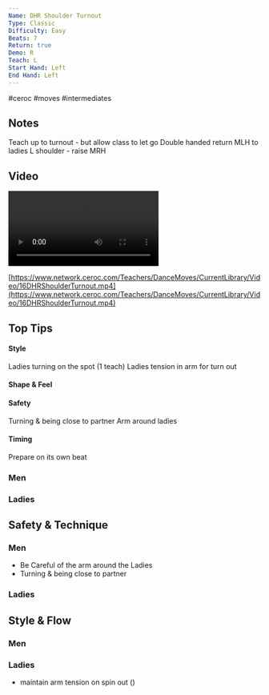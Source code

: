 ```yaml
---
Name: DHR Shoulder Turnout
Type: Classic
Difficulty: Easy
Beats: 7
Return: true
Demo: R
Teach: L
Start Hand: Left
End Hand: Left
---
```


#ceroc #moves #intermediates
## Notes
Teach up to turnout - but allow class to let go
Double handed return
MLH to ladies L shoulder - raise MRH

## Video
<video controls>
    <source src="https://www.network.ceroc.com/Teachers/DanceMoves/CurrentLibrary/Video/16DHRShoulderTurnout.mp4" type="video/mp4">
    
</video>

[https://www.network.ceroc.com/Teachers/DanceMoves/CurrentLibrary/Video/16DHRShoulderTurnout.mp4](https://www.network.ceroc.com/Teachers/DanceMoves/CurrentLibrary/Video/16DHRShoulderTurnout.mp4)


## Top Tips

#### Style
Ladies turning on the spot (1 teach)
Ladies tension in arm for turn out

#### Shape & Feel


#### Safety
Turning &amp; being close to partner
Arm around ladies

#### Timing
Prepare on its own beat

### Men

### Ladies

## Safety & Technique
### Men
- Be Careful of the arm around the Ladies
- Turning & being close to partner
### Ladies


## Style & Flow
### Men

### Ladies
- maintain arm tension on spin out ()

